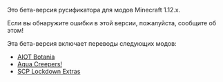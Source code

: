 Это бета-версия русификатора для модов Minecraft 1.12.x.

Если вы обнаружите ошибки в этой версии, пожалуйста, сообщите об этом!

Эта бета-версия включает переводы следующих модов:
* [AIOT Botania](https://www.curseforge.com/minecraft/mc-mods/aiot-botania)
* [Aqua Creepers!](https://www.curseforge.com/minecraft/mc-mods/aqua-creepers)
* [SCP Lockdown Extras](https://www.curseforge.com/minecraft/mc-mods/scp-lockdown-extras)
